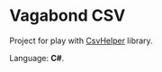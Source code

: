 # Vagabond CSV

Project for play with [CsvHelper](https://joshclose.github.io/CsvHelper/) library.

Language: **C#**.
